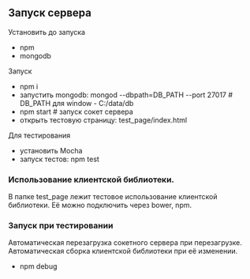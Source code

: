 Запуск сервера
-------

Установить до запуска
- npm
- mongodb

Запуск
- npm i
- запустить mongodb: mongod --dbpath=DB_PATH --port 27017 # DB_PATH для window - C:/data/db
- npm start # запуск сокет сервера
- открыть тестовую страницу: test_page/index.html

Для тестирования
- установить Mocha
- запуск тестов: npm test

### Использование клиентской библиотеки.

В папке test_page лежит тестовое использование клиентской библиотеки. Её можно подключить через bower, npm.

### Запуск при тестировании
Автоматическая перезагрузка сокетного сервера при перезагрузке. Автоматическая сборка клиентской библиотеки при её изменении. 
- npm debug
